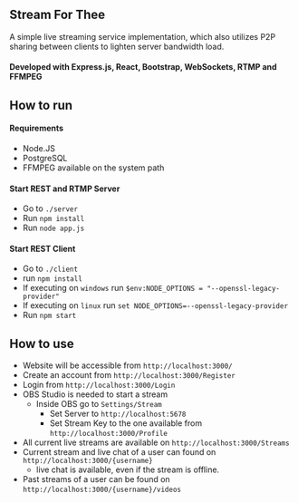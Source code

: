## Stream For Thee
A simple live streaming service implementation, which also utilizes P2P sharing between clients to lighten server bandwidth load.

#### Developed with Express.js, React, Bootstrap, WebSockets, RTMP and FFMPEG

## How to run

#### Requirements
- Node.JS
- PostgreSQL
- FFMPEG available on the system path

#### Start REST and RTMP Server
- Go to `./server`
- Run `npm install`
- Run `node app.js`

#### Start REST Client
- Go to `./client`
- run `npm install`
- If executing on `windows` run
`$env:NODE_OPTIONS = "--openssl-legacy-provider"`
- If executing on `linux` run
`set NODE_OPTIONS=--openssl-legacy-provider`
- Run `npm start`

## How to use
- Website will be accessible from `http://localhost:3000/`
- Create an account from `http://localhost:3000/Register`
- Login from `http://localhost:3000/Login`
- OBS Studio is needed to start a stream
  - Inside OBS go to `Settings/Stream`
	- Set Server to `http://localhost:5678`
	- Set Stream Key to the one available from `http://localhost:3000/Profile`
- All current live streams are available on `http://localhost:3000/Streams`
- Current stream and live chat of a user can found on `http://localhost:3000/{username}`
  - live chat is available, even if the stream is offline.
- Past streams of a user can be found on `http://localhost:3000/{username}/videos`
